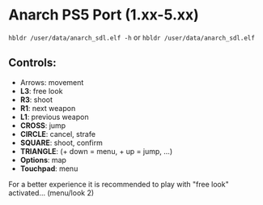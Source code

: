 # Anarch PS5 Port (1.xx-5.xx)

`hbldr /user/data/anarch_sdl.elf -h` or `hbldr /user/data/anarch_sdl.elf`

## Controls:

- Arrows: movement
- **L3**: free look
- **R3**: shoot
- **R1**: next weapon
- **L1**: previous weapon
- **CROSS**: jump
- **CIRCLE**: cancel, strafe
- **SQUARE**: shoot, confirm
- **TRIANGLE**: (+ down = menu, + up = jump, ...)
- **Options**: map
- **Touchpad**: menu

For a better experience it is recommended to play with "free look" activated... (menu/look 2)
